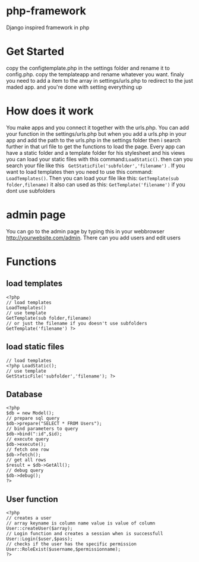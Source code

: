 # php-framework
Django inspired framework in php

# Get Started
copy the configtemplate.php in the settings folder and rename it to config.php.
copy the templateapp and rename whatever you want. finaly you need to add a item to the array in settings/urls.php to redirect to the just maded app.
and you're done with setting everything up

# How does it work
You make apps and you connect it together with the urls.php. You can add your function in the settings/urls.php but when you add a urls.php in your app and add the path to the urls.php in the settings folder
then i search further in that url file to get the functions to load the page.
Every app can have a static folder and a template folder for his stylesheet and his views
you can load your static files with this command:```LoadStatic()```. then can you search your file like this ``` GetStaticFile('subfolder','filename')``` . If you want to load templates then you need to use this command: 
``` LoadTemplates()```. Then you can load your file like this: ```GetTemplate(sub folder,filename)``` it also can used as this: ```GetTemplate('filename')``` if you dont use subfolders

# admin page
You can go to the admin page by typing this in your webbrowser http://yourwebsite.com/admin. There can you add users and edit users

# Functions

## load templates
```
<?php
// load templates
LoadTemplates()
// use template
GetTemplate(sub folder,filename)
// or just the filename if you doesn't use subfolders
GetTemplate('filename') ?>
```
## load static files
```
// load templates
<?php LoadStatic();
// use template
GetStaticFile('subfolder','filename'); ?>
```
## Database
```
<?php
$db = new Model();
// prepare sql query
$db->prepare("SELECT * FROM Users");
// bind parameters to query
$db->bind(":id",$id);
// execute query
$db->execute();
// fetch one row
$db->fetch();
// get all rows
$result = $db->GetAll();
// debug query
$db->debug();
?>
```
## User function
```
<?php
// creates a user
// array keyname is column name value is value of column
User::createUser($array);
// Login function and creates a session when is successfull
User::Login($user,$pass);
// checks if the user has the specific permission
User::RoleExist($username,$permissionname);
?>
```
 
